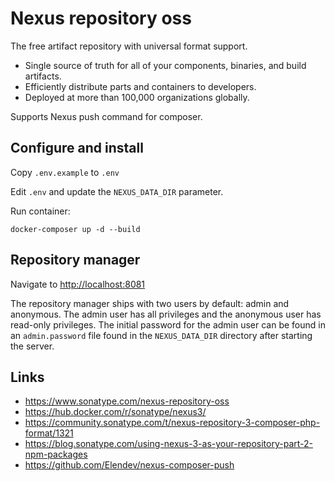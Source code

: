 # Nexus repository oss

The free artifact repository with universal format support.

* Single source of truth for all of your components, binaries, and build artifacts.
* Efficiently distribute parts and containers to developers.
* Deployed at more than 100,000 organizations globally.

Supports Nexus push command for composer.

## Configure and install

Copy `.env.example` to `.env`

Edit `.env` and update the `NEXUS_DATA_DIR` parameter.

Run container:
```
docker-composer up -d --build
```

## Repository manager

Navigate to [http://localhost:8081](http://localhost:8081)

The repository manager ships with two users by default: admin and anonymous. 
The admin user has all privileges and the anonymous user has read-only privileges. 
The initial password for the admin user can be found in an `admin.password` file found in the
 ``NEXUS_DATA_DIR`` directory after starting the server. 

## Links

* https://www.sonatype.com/nexus-repository-oss
* https://hub.docker.com/r/sonatype/nexus3/
* https://community.sonatype.com/t/nexus-repository-3-composer-php-format/1321
* https://blog.sonatype.com/using-nexus-3-as-your-repository-part-2-npm-packages
* https://github.com/Elendev/nexus-composer-push
